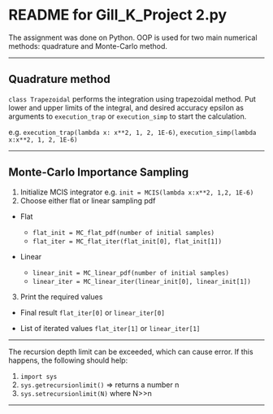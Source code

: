 # README for Gill_K_Project 2.py

<p> The assignment was done on Python. OOP is used for two main numerical methods: quadrature and Monte-Carlo method. </p>

---
## Quadrature method

```class Trapezoidal``` performs the integration using trapezoidal method. Put lower and upper limits of the integral, and desired accuracy epsilon as arguments to ```execution_trap``` or ```execution_simp``` to start the calculation. 

e.g. ```execution_trap(lambda x: x**2, 1, 2, 1E-6)```, ```execution_simp(lambda x:x**2, 1, 2, 1E-6)```

---
## Monte-Carlo Importance Sampling
 
1. Initialize MCIS integrator
e.g. ```init = MCIS(lambda x:x**2, 1,2, 1E-6)```
2. Choose either flat or linear sampling pdf
* Flat 
	* ```flat_init = MC_flat_pdf(number of initial samples)```
	* ```flat_iter = MC_flat_iter(flat_init[0], flat_init[1])```

* Linear 
	* ```linear_init = MC_linear_pdf(number of initial samples)```
	* ```linear_iter = MC_linear_iter(linear_init[0], linear_init[1])```

3. Print the required values
* Final result
```flat_iter[0]``` or ```linear_iter[0]```

* List of iterated values
```flat_iter[1]``` or ```linear_iter[1]```
--------------------------------------------------------------------------------------------------------------------------------------------------------------------------------------------
The recursion depth limit can be exceeded, which can cause error. If this happens, the following should help:

1. ```import sys```
2. ```sys.getrecursionlimit()``` => returns a number n
3. ```sys.setrecursionlimit(N)```  where N>>n
--------------------------------------------------------------------------------------------------------------------------------------------------------------------------------------------
